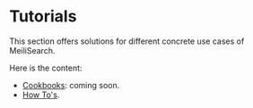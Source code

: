 # Tutorials

This section offers solutions for different concrete use cases of MeiliSearch.

Here is the content:

- [Cookbooks](/tutorials/cookbooks/): coming soon.
- [How To's](/tutorials/howtos/).
